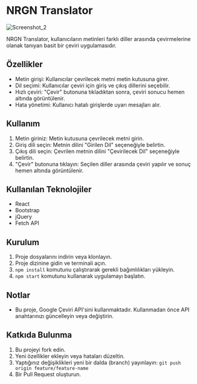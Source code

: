 # NRGN Translator

![Screenshot_2](https://github.com/nrgncorp/React-Google-Translator-App/assets/106927887/c831fb05-13d1-49fd-aa64-d3ef0d51baea)

NRGN Translator, kullanıcıların metinleri farklı diller arasında çevirmelerine olanak tanıyan basit bir çeviri uygulamasıdır.

## Özellikler

- Metin girişi: Kullanıcılar çevrilecek metni metin kutusuna girer.
- Dil seçimi: Kullanıcılar çeviri için giriş ve çıkış dillerini seçebilir.
- Hızlı çeviri: "Çevir" butonuna tıkladıktan sonra, çeviri sonucu hemen altında görüntülenir.
- Hata yönetimi: Kullanıcı hatalı girişlerde uyarı mesajları alır.

## Kullanım

1. Metin giriniz: Metin kutusuna çevrilecek metni girin.
2. Giriş dili seçin: Metnin dilini "Girilen Dil" seçeneğiyle belirtin.
3. Çıkış dili seçin: Çevrilen metnin dilini "Çevirilecek Dil" seçeneğiyle belirtin.
4. "Çevir" butonuna tıklayın: Seçilen diller arasında çeviri yapılır ve sonuç hemen altında görüntülenir.

## Kullanılan Teknolojiler

- React
- Bootstrap
- jQuery
- Fetch API

## Kurulum

1. Proje dosyalarını indirin veya klonlayın.
2. Proje dizinine gidin ve terminali açın.
3. `npm install` komutunu çalıştırarak gerekli bağımlılıkları yükleyin.
4. `npm start` komutunu kullanarak uygulamayı başlatın.

## Notlar

- Bu proje, Google Çeviri API'sini kullanmaktadır. Kullanmadan önce API anahtarınızı güncelleyin veya değiştirin.

## Katkıda Bulunma

1. Bu projeyi fork edin.
2. Yeni özellikler ekleyin veya hataları düzeltin.
3. Yaptığınız değişiklikleri yeni bir dalda (branch) yayınlayın: `git push origin feature/feature-name`
4. Bir Pull Request oluşturun.


